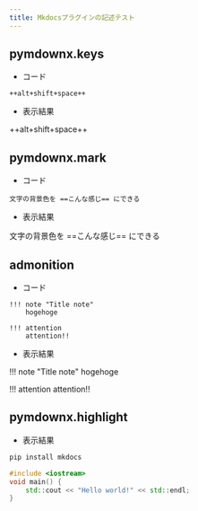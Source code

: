 ```yaml
---
title: Mkdocsプラグインの記述テスト
---
```


## pymdownx.keys

- コード

```text
++alt+shift+space++
```

- 表示結果

++alt+shift+space++

## pymdownx.mark

- コード

```text
文字の背景色を ==こんな感じ== にできる
```

- 表示結果

文字の背景色を ==こんな感じ== にできる

## admonition

- コード

```text
!!! note "Title note"
    hogehoge

!!! attention
    attention!!
```

- 表示結果

!!! note "Title note"
    hogehoge

!!! attention
    attention!!

## pymdownx.highlight

- 表示結果

```bash
pip install mkdocs
```

```cpp title="main.cpp" linenums="5"
#include <iostream>
void main() {
    std::cout << "Hello world!" << std::endl;
}
```

